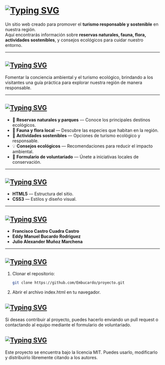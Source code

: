 # <a href="https://git.io/typing-svg"><img src="https://readme-typing-svg.demolab.com?font=Lobster&size=60&pause=2000&color=F7F7F7&width=750&height=95&lines=%F0%9F%8C%BF+Gu%C3%ADa+Ecol%C3%B3gica+de+Mi+Regi%C3%B3n" alt="Typing SVG" /></a>

Un sitio web creado para promover el **turismo responsable y sostenible** en nuestra región.  
Aquí encontrarás información sobre **reservas naturales, fauna, flora, actividades sostenibles**, y consejos ecológicos para cuidar nuestro entorno.

---

## <a href="https://git.io/typing-svg"><img src="https://readme-typing-svg.demolab.com?font=Lobster&pause=1000&color=F7F7F7&width=435&lines=%F0%9F%8C%8E+Objetivo+del+Proyecto" alt="Typing SVG" /></a>
Fomentar la conciencia ambiental y el turismo ecológico, brindando a los visitantes una guía práctica para explorar nuestra región de manera responsable.

---

## <a href="https://git.io/typing-svg"><img src="https://readme-typing-svg.demolab.com?font=Lobster&pause=1000&color=F7F7F7&width=435&lines=%F0%9F%A7%A9+Caracter%C3%ADsticas+Principales" alt="Typing SVG" /></a>

- 📍 **Reservas naturales y parques** — Conoce los principales destinos ecológicos.
- 🐾 **Fauna y flora local** — Descubre las especies que habitan en la región.
- 🌱 **Actividades sostenibles** — Opciones de turismo ecológico y responsable.
- 💡 **Consejos ecológicos** — Recomendaciones para reducir el impacto ambiental.
- 📝 **Formulario de voluntariado** — Únete a iniciativas locales de conservación.

---

## <a href="https://git.io/typing-svg"><img src="https://readme-typing-svg.demolab.com?font=Lobster&pause=1000&color=F7F7F7&width=435&lines=%F0%9F%9B%A0%EF%B8%8F+Tecnolog%C3%ADas+Utilizadas" alt="Typing SVG" /></a>

- **HTML5** — Estructura del sitio.  
- **CSS3** — Estilos y diseño visual.  


---

## <a href="https://git.io/typing-svg"><img src="https://readme-typing-svg.demolab.com?font=Lobster&pause=1000&color=F7F7F7&width=435&lines=%F0%9F%91%A5+Integrantes+del+Equipo" alt="Typing SVG" /></a>

- **Francisco Castro Cuadra Castro** 
- **Eddy Manuel Bucardo Rodriguez** 
- **Julio Alexander Muñoz Marchena** 

---

## <a href="https://git.io/typing-svg"><img src="https://readme-typing-svg.demolab.com?font=Lobster&pause=1000&color=F7F7F7&width=435&lines=%F0%9F%9A%80+C%C3%B3mo+Visualizar+el+Proyecto" alt="Typing SVG" /></a>

1. Clonar el repositorio:
   ```bash
   git clone https://github.com/Embucardo/proyecto.git
2. Abrir el archivo index.html en tu navegador.

## <a href="https://git.io/typing-svg"><img src="https://readme-typing-svg.demolab.com?font=Lobster&pause=1000&color=F7F7F7&width=435&lines=%F0%9F%92%9A+Contribuciones" alt="Typing SVG" /></a>

Si deseas contribuir al proyecto, puedes hacerlo enviando un pull request o contactando al equipo mediante el formulario de voluntariado.

## <a href="https://git.io/typing-svg"><img src="https://readme-typing-svg.demolab.com?font=Lobster&pause=1000&color=F7F7F7&width=435&lines=+%F0%9F%93%9C+Licencia" alt="Typing SVG" /></a>

Este proyecto se encuentra bajo la licencia MIT.
Puedes usarlo, modificarlo y distribuirlo libremente citando a los autores.
